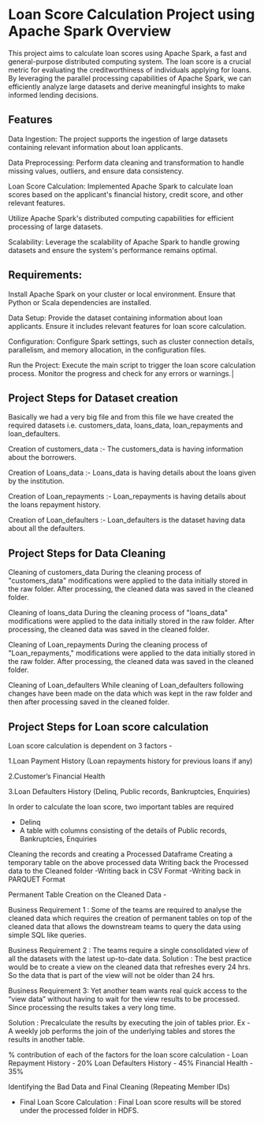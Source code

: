 
# Loan Score Calculation Project using Apache Spark Overview


This project aims to calculate loan scores using Apache Spark, a fast and general-purpose distributed computing system. The loan score is a crucial metric for evaluating the creditworthiness of individuals applying for loans. By leveraging the parallel processing capabilities of Apache Spark, we can efficiently analyze large datasets and derive meaningful insights to make informed lending decisions.





## Features

Data Ingestion:
The project supports the ingestion of large datasets containing relevant information about loan applicants.

Data Preprocessing:
Perform data cleaning and transformation to handle missing values, outliers, and ensure data consistency.

Loan Score Calculation:
Implemented Apache Spark to calculate loan scores based on the applicant's financial history, credit score, and other relevant features.

Utilize Apache Spark's distributed computing capabilities for efficient processing of large datasets.

Scalability:
Leverage the scalability of Apache Spark to handle growing datasets and ensure the system's performance remains optimal.


## Requirements:

Install Apache Spark on your cluster or local environment.
Ensure that Python or Scala dependencies are installed.

Data Setup:
Provide the dataset containing information about loan applicants. Ensure it includes relevant features for loan score calculation.

Configuration:
Configure Spark settings, such as cluster connection details, parallelism, and memory allocation, in the configuration files.

Run the Project:
Execute the main script to trigger the loan score calculation process.
Monitor the progress and check for any errors or warnings.│

## Project Steps for Dataset creation

Basically we had a very big file and from this file we have created the required
datasets i.e. customers_data, loans_data, loan_repayments and
loan_defaulters.

Creation of customers_data :- 
The customers_data is having information about the borrowers.

Creation of Loans_data :- 
Loans_data is having details about the loans given by the institution.

Creation of Loan_repayments :- 
Loan_repayments is having details about the loans repayment history.

Creation of Loan_defaulters :- 
Loan_defaulters is the dataset having data about all the defaulters.

## Project Steps for Data Cleaning

Cleaning of customers_data
During the cleaning process of "customers_data" modifications were applied
to the data initially stored in the raw folder. After processing, the cleaned data
was saved in the cleaned folder.

Cleaning of loans_data
During the cleaning process of "loans_data" modifications were applied to the
data initially stored in the raw folder. After processing, the cleaned data was
saved in the cleaned folder.

Cleaning of Loan_repayments
During the cleaning process of "Loan_repayments," modifications were
applied to the data initially stored in the raw folder. After processing, the
cleaned data was saved in the cleaned folder.

Cleaning of Loan_defaulters
While cleaning of Loan_defaulters following changes have been made on the
data which was kept in the raw folder and then after processing saved in the
cleaned folder.

## Project Steps for Loan score calculation

Loan score calculation is dependent on 3 factors -

1.Loan Payment History (Loan repayments history for previous  loans if any)

2.Customer’s Financial Health

3.Loan Defaulters History (Delinq, Public records, Bankruptcies,
Enquiries)

In order to calculate the loan score, two important tables are required
- Delinq
- A table with columns consisting of the details of Public records,
Bankruptcies, Enquiries

Cleaning the records and creating a Processed Dataframe
Creating a temporary table on the above processed data
Writing back the Processed data to the Cleaned folder
-Writing back in CSV Format
-Writing back in PARQUET Format

Permanent Table Creation on the Cleaned Data -

Business Requirement 1 :
Some of the teams are required to analyse the
cleaned data which requires the creation of permanent tables on top of the
cleaned data that allows the downstream teams to query the data using
simple SQL like queries.

Business Requirement 2 :
The teams require a single consolidated view of
all the datasets with the latest up-to-date data.
Solution : The best practice would be to create a view on the cleaned data
that refreshes every 24 hrs. So the data that is part of the view will not be
older than 24 hrs.

Business Requirement 3:
Yet another team wants real quick access to the
“view data” without having to wait for the view results to be processed. Since
processing the results takes a very long time.

Solution : Precalculate the results by executing the join of tables prior. Ex - A
weekly job performs the join of the underlying tables and stores the results in
another table.

% contribution of each of the factors for the loan score calculation -
Loan Repayment History - 20%
Loan Defaulters History - 45%
Financial Health - 35%

Identifying the Bad Data and Final Cleaning (Repeating Member IDs)

- Final Loan Score Calculation :
Final Loan score results will be stored under the processed folder in
HDFS.
